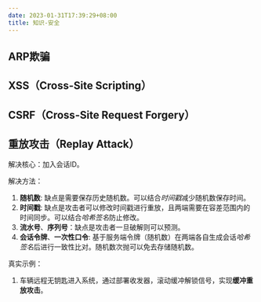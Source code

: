 ```yaml
---
date: 2023-01-31T17:39:29+08:00
title: 知识-安全
---
```


## ARP欺骗

## XSS（Cross-Site Scripting）

## CSRF（Cross-Site Request Forgery）

## 重放攻击（Replay Attack）

解决核心：加入会话ID。

解决方法：

1. **随机数**: 缺点是需要保存历史随机数。可以结合*时间戳*减少随机数保存时间。
2. **时间戳**: 缺点是攻击者可以修改时间戳进行重放，且两端需要在容差范围内的时间同步。可以结合*哈希签名*防止修改。
3. **流水号**、**序列号**：缺点是攻击者一旦破解则可以预测。
4. **会话令牌**、**一次性口令**: 基于服务端令牌（随机数）在两端各自生成会话*哈希签名*后进行一致性比对。随机数次抛可以免去存储随机数。

真实示例：

1. 车辆远程无钥匙进入系统，通过部署收发器，滚动缓冲解锁信号，实现**缓冲重放攻击**。
